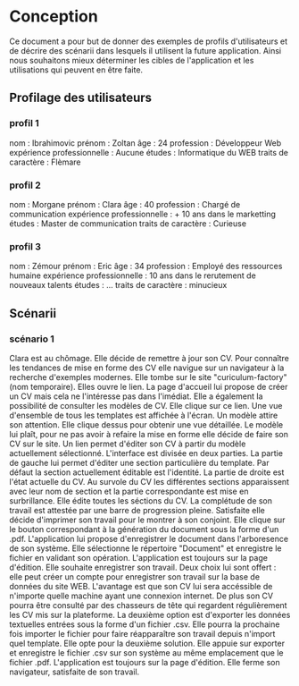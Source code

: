 # Conception

Ce document a pour but de donner des exemples de profils d'utilisateurs et de décrire des scénarii dans lesquels il utilisent la future application.
Ainsi nous souhaitons mieux déterminer les cibles de l'application et les utilisations qui peuvent en être faite.

## Profilage des utilisateurs

### profil 1

nom : Ibrahimovic 
prénom : Zoltan
âge : 24
profession : Développeur Web
expérience professionnelle : Aucune
études : Informatique du WEB
traits de caractère : Flèmare

### profil 2

nom : Morgane
prénom : Clara
âge : 40
profession : Chargé de communication
expérience professionnelle : + 10 ans dans le marketting
études : Master de communication
traits de caractère : Curieuse

### profil 3

nom : Zémour
prénom : Eric
âge : 34
profession : Employé des ressources humaine
expérience professionnelle : 10 ans dans le rerutement de nouveaux talents
études : ...
traits de caractère : minucieux

## Scénarii

### scénario 1

Clara est au chômage. Elle décide de remettre à jour son CV. Pour connaître les tendances de mise en forme des CV elle navigue sur un navigateur à la recherche d'exemples modernes.
Elle tombe sur le site "curiculum-factory" (nom temporaire). Elles ouvre le lien. La page d'accueil lui propose de créer un CV mais cela ne l'intéresse pas dans l'imédiat. Elle a également
la possibilité de consulter les modèles de CV. Elle clique sur ce lien. Une vue d'ensemble de tous les templates est affichée à l'écran. Un modèle attire son attention. Elle clique 
dessus pour obtenir une vue détaillée. Le modèle lui plaît, pour ne pas avoir à refaire la mise en forme elle décide de faire son CV sur le site. Un lien permet d'éditer son CV à partir
du modèle actuellement sélectionné. L'interface est divisée en deux parties. La partie de gauche lui permet d'éditer une section particulière du template. Par défaut la section
actuellement éditable est l'identité. La partie de droite est l'état actuelle du CV. Au survole du CV les différentes sections apparaissent avec leur nom de section et la partie 
correspondante est mise en surbrillance.
Elle édite toutes les séctions du CV. La complétude de son travail est attestée par une barre de progression pleine. Satisfaite elle décide d'imprimer son travail pour le montrer à son
conjoint. Elle clique sur le bouton correspondant à la génération du document sous la forme d'un .pdf. L'application lui propose d'enregistrer le document dans l'arboresence de son
système. Elle sélectionne le répertoire "Document" et enregistre le fichier en validant son opération. L'application est toujours sur la page d'édition. Elle souhaite enregistrer
son travail. Deux choix lui sont offert : elle peut créer un compte pour enregistrer son travail sur la base de données du site WEB. L'avantage est que son CV lui sera accéssible de 
n'importe quelle machine ayant une connexion internet. De plus son CV pourra être consulté par des chasseurs de tête qui regardent régulièrement les CV mis sur la plateforme. La deuxième
option est d'exporter les données textuelles entrées sous la forme d'un fichier .csv. Elle pourra la prochaine fois importer le fichier pour faire réapparaître son travail depuis
n'import quel template. Elle opte pour la deuxième solution. Elle appuie sur exporter et enregistre le fichier .csv sur son système au même emplacement que le fichier .pdf. L'application
est toujours sur la page d'édition. Elle ferme son navigateur, satisfaite de son travail.
